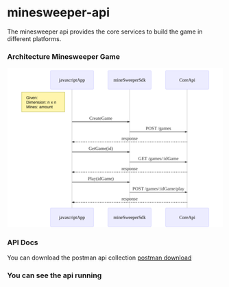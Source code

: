 # minesweeper-api
The minesweeper api provides the core services to build the game in different platforms.

### Architecture Minesweeper Game

![Architecture Minesweeper Game](./docs/diagrams/sequence-diagram.svg)

### API Docs

You can download the postman api collection <a href="./docs/postman/minesweeper.postman_collection.json" download>postman download</a>

### You can see the api running
